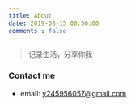 ```yaml
---
title: About
date: 2019-08-15 00:50:00
comments : false
---
```


> 记录生活，分享你我

### Contact me

- email: [y245956057@gmail.com](mailto:y245956057@gmail.com)